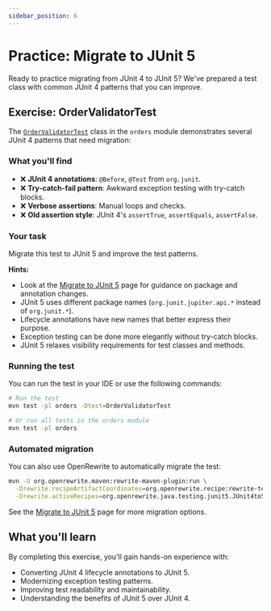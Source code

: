 ```yaml
---
sidebar_position: 6
---
```


# Practice: Migrate to JUnit 5

Ready to practice migrating from JUnit 4 to JUnit 5? We've prepared a test class with common JUnit 4 patterns that you can improve.

## Exercise: OrderValidatorTest

The [`OrderValidatorTest`](https://github.com/timtebeek/break-your-testing-habits/blob/main/orders/src/test/java/com/github/timtebeek/orders/OrderValidatorTest.java) class in the `orders` module demonstrates several JUnit 4 patterns that need migration:

### What you'll find

- ❌ **JUnit 4 annotations**: `@Before`, `@Test` from `org.junit`.
- ❌ **Try-catch-fail pattern**: Awkward exception testing with try-catch blocks.
- ❌ **Verbose assertions**: Manual loops and checks.
- ❌ **Old assertion style**: JUnit 4's `assertTrue`, `assertEquals`, `assertFalse`.

### Your task

Migrate this test to JUnit 5 and improve the test patterns.

**Hints:**
- Look at the [Migrate to JUnit 5](migrate-to-junit5.md) page for guidance on package and annotation changes.
- JUnit 5 uses different package names (`org.junit.jupiter.api.*` instead of `org.junit.*`).
- Lifecycle annotations have new names that better express their purpose.
- Exception testing can be done more elegantly without try-catch blocks.
- JUnit 5 relaxes visibility requirements for test classes and methods.

### Running the test

You can run the test in your IDE or use the following commands: 

```bash
# Run the test
mvn test -pl orders -Dtest=OrderValidatorTest

# Or run all tests in the orders module
mvn test -pl orders
```

### Automated migration

You can also use OpenRewrite to automatically migrate the test:

```bash
mvn -U org.openrewrite.maven:rewrite-maven-plugin:run \
  -Drewrite.recipeArtifactCoordinates=org.openrewrite.recipe:rewrite-testing-frameworks:RELEASE \
  -Drewrite.activeRecipes=org.openrewrite.java.testing.junit5.JUnit4to5Migration
```

See the [Migrate to JUnit 5](../junit-jupiter/migrate-to-junit5.md) page for more migration options.

## What you'll learn

By completing this exercise, you'll gain hands-on experience with:

- Converting JUnit 4 lifecycle annotations to JUnit 5.
- Modernizing exception testing patterns.
- Improving test readability and maintainability.
- Understanding the benefits of JUnit 5 over JUnit 4.
